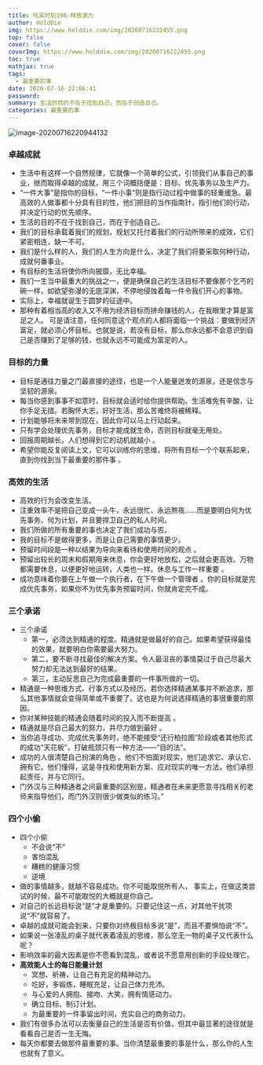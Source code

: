 ```yaml
---
title: 吼呆时刻198-释放潜力
author: HoldDie
img: https://www.holddie.com/img/20200716222455.png
top: false
cover: false
coverImg: https://www.holddie.com/img/20200716222455.png
toc: true
mathjax: true
tags:
  - 最重要的事
date: 2020-07-16 22:06:41
password:
summary: 生活的目的不在于找到自己，而在于创造自己。
categories: 最重要的事
---
```


![image-20200716220944132](https://www.holddie.com/img/20200716222455.png)

### 卓越成就

- 生活中有这样一个自然规律，它就像一个简单的公式，引领我们从事自己的事业，继而取得卓越的成就，用三个词概括便是：目标、优先事务以及生产力。
- “一件大事”是指你的目标，“一件小事”则是指行动过程中做事的轻重缓急。最高效的人做事都十分具有目的性，他们把目的当作指南针，指引他们的行动，并决定行动的优先顺序。
- 生活的目的不在于找到自己，而在于创造自己。
- 我们的目标承载着我们的规划，规划又托付着我们的行动所带来的成效，它们紧密相连，缺一不可。
- 我们是什么样的人，我们的人生方向是什么，决定了我们将要采取何种行动，成就何番事业。
- 有目标的生活将使你所向披靡，无比幸福。
- 我们一生当中最重大的挑战之一，便是确保自己的生活目标不要像那个乞丐的碗一样，如欲望弥漫的无底深渊，不停地侵蚀着每一件令我们开心的事物。
- 实际上，幸福就诞生于圆梦的征途中。
- 那种有着相当高的收入又不用为经济目标而拼命赚钱的人，在我眼里才算是富足之人。 可是请注意，任何同意这个观点的人都将面临一个挑战：要做到经济富足，就必须心怀目标。也就是说，若没有目标，那么你永远都不会意识到自己是否赚到了足够的钱，也就永远不可能成为富足的人。

### 目标的力量

- 目标是通往力量之门最直接的途径，也是一个人能量迸发的源泉，还是信念与坚韧的源泉。
- 每当你感到事事不如意时，目标就会适时给你提供帮助。生活难免有辛酸，让你手足无措。若胸怀大志，好好生活，那么苦难终将被稀释。
- 计划能够将未来带到现在，因此你可以马上行动起来。
- 只有学会处理优先事务，目标才能成就生命，否则目标就毫无用处。
- 回报周期越长，人们想得到它的动机就越小 。
- 希望你能反复阅读上文，它可以训练你的思维，将所有目标一个个联系起来，直到你找到当下最重要的那件事 。

### 高效的生活

- 高效的行为会改变生活。
- 注重效率不是把自己变成一头牛，永远很忙、永远熬夜……而是要明白何为优先事务、何为计划，并且要捍卫自己的私人时间。
- 我们所做的所有重要的事也决定了我们成功与否。
- 我的目标不是做得更多，而是让自己需要的事情更少。
- 预留时间段是一种以结果为导向来看待和使用时间的观点 。
- 预留出较长的周末和假期用来休息，你会更好地放松，之后就会更高效。万物都需要休息，以便更好地运转，人类也一样。休息与工作一样重要 。
- 成功意味着你要在上午做一个执行者，在下午做一个管理者 。你的目标就是完成优先事务，如果你不为优先事务预留时间，你就肯定完不成。

###  三个承诺

- 三个承诺
  - 第一，必须达到精通的程度。精通就是做最好的自己。如果希望获得最佳的效果，就要明白你需要最大努力。
  - 第二，要不断寻找最佳的解决方案。令人最沮丧的事情莫过于自己尽最大努力却无法达到最好的结果。
  - 第三，主动反思自己为完成最重要的一件事所做的一切。
- 精通是一种思维方式、行事方式以及经历。若你选择精通某事并不断追求，那么其他事情就会变得简单或不重要了。这也是为何说选择精通的事很重要的原因。
- 你对某种技能的精通会随着时间的投入而不断提高 。
- 精通就是尽自己最大的努力，并尽力做到最好 。
- 当你追寻成功、完成优先事务时，绝不能接受“还行柏拉图”阶段或者其他形式的成功“天花板”，打破瓶颈只有一种方法——“目的法”。
- 成功的人很清楚自己扮演的角色 。他们不怕面对现实，他们追求它、承认它、拥有它。他们懂得，这是寻找和使用新方案、应对现实的唯一方法，他们承担起责任，并与它同行。
- 门外汉与三种精通者之间最重要的区别是，精通者在未来更愿意寻找相关的老师来指导他们，而门外汉则很少做类似的练习。”

### 四个小偷

- 四个小偷
  - 不会说“不”
  - 害怕混乱
  - 糟糕的健康习惯
  - 逆境
- 做的事情越多，就越不容易成功。你不可能取悦所有人， 事实上，在做这类尝试的时候，最不可能取悦的大概就是你自己。
- 对自己的长远目标说“是”才是重要的。只要记住这一点，对其他干扰项说“不”就容易了。
- 卓越的成就可能会到来，只要你对终极目标多说“是”，而且不要惧怕说“不”。
- 如果说一张凌乱的桌子就代表着凌乱的思维，那么空无一物的桌子又代表什么呢？
- 影响效率的最大因素是你不愿看到混乱，或者说不愿意用创新的手段处理它。
- **高效能人士的每日能量计划**
  - 冥想、祈祷，让自己有充足的精神动力。
  - 吃好，多锻炼，睡眠充足，让自己体力充沛。
  - 与心爱的人拥抱、接吻、大笑，拥有情感动力。
  - 确立目标、制订计划。
  - 为最重要的一件事留出时间，充实自己的商务动力。
- 我们有很多办法可以去衡量自己的生活是否有价值，但其中最显著的途径就是看看自己是否一生无悔。
- 每天你都要去做那件最重要的事。当你清楚最重要的事是什么，那么你的人生也就有了意义。

